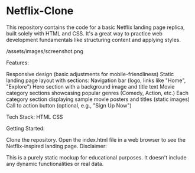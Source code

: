 # Netflix-Clone

This repository contains the code for a basic Netflix landing page replica, built solely with HTML and CSS. It's a great way to practice web development fundamentals like structuring content and applying styles.

/assets/images/screenshot.png

Features:

Responsive design (basic adjustments for mobile-friendliness)
Static landing page layout with sections:
Navigation bar (logo, links like "Home", "Explore")
Hero section with a background image and title text
Movie category sections showcasing popular genres (Comedy, Action, etc.)
Each category section displaying sample movie posters and titles (static images)
Call to action button (optional, e.g., "Sign Up Now")

Tech Stack:
HTML
CSS

Getting Started:

Clone the repository.
Open the index.html file in a web browser to see the Netflix-inspired landing page.
Disclaimer:

This is a purely static mockup for educational purposes. It doesn't include any dynamic functionalities or real data.
